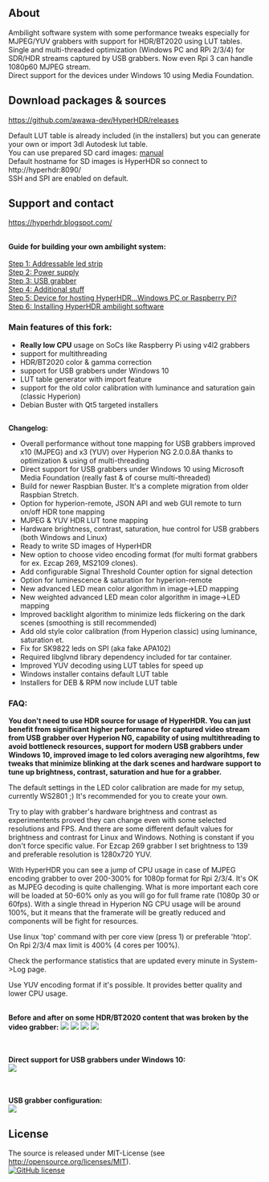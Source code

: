 ## About 

Ambilight software system with some performance tweaks especially for MJPEG/YUV grabbers with support for HDR/BT2020 using LUT tables.<br/>Single and multi-threaded optimization (Windows PC and RPi 2/3/4) for SDR/HDR streams captured by USB grabbers. Now even Rpi 3 can handle 1080p60 MJPEG stream.<br/>Direct support for the devices under Windows 10 using Media Foundation.

## Download packages & sources

https://github.com/awawa-dev/HyperHDR/releases

Default LUT table is already included (in the installers) but you can generate your own or import 3dl Autodesk lut table.<br/>
You can use prepared SD card images: [manual](https://hyperhdr.blogspot.com/2020/11/hyperhdr-prepare-for-building-buying_17.html)<br/>
Default hostname for SD images is HyperHDR so connect to http://hyperhdr:8090/<br/>
SSH and SPI are enabled on default. 

## Support and contact

https://hyperhdr.blogspot.com/

<br/><b>Guide for building your own ambilight system:</b><br/><br/>
<a href="https://hyperhdr.blogspot.com/2020/11/blog-post.html">Step 1: Addressable led strip</a><br/>
<a href="https://hyperhdr.blogspot.com/2020/11/hyperhdr-prepare-for-building-buying.html">Step 2: Power supply</a><br/>
<a href="https://hyperhdr.blogspot.com/2020/11/hyperhdr-prepare-for-building-buying_12.html">Step 3: USB grabber</a><br/>
<a href="https://hyperhdr.blogspot.com/2020/11/hyperhdr-prepare-for-building-buying_13.html">Step 4: Additional stuff</a><br/>
<a href="https://hyperhdr.blogspot.com/2020/11/hyperhdr-prepare-for-building-buying_14.html">Step 5: Device for hosting HyperHDR...Windows PC or Raspberry Pi?</a><br/>
<a href="https://hyperhdr.blogspot.com/2020/11/hyperhdr-prepare-for-building-buying_17.html">Step 6: Installing HyperHDR ambilight software</a><br/>

### Main features of this fork:

* <b>Really low CPU</b> usage on SoCs like Raspberry Pi using v4l2 grabbers
* support for multithreading
* HDR/BT2020 color & gamma correction
* support for USB grabbers under Windows 10
* LUT table generator with import feature
* support for the old color calibration with luminance and saturation gain (classic Hyperion)
* Debian Buster with Qt5 targeted installers

##
<b>Changelog:</b>
- Overall performance without tone mapping for USB grabbers improved x10 (MJPEG) and x3 (YUV) over Hyperion NG 2.0.0.8A thanks to optimization & using of multi-threading
- Direct support for USB grabbers under Windows 10 using Microsoft Media Foundation (really fast & of course multi-threaded)
- Build for newer Raspbian Buster. It's a complete migration from older Raspbian Stretch.
- Option for hyperion-remote, JSON API and web GUI remote to turn on/off HDR tone mapping
- MJPEG & YUV HDR LUT tone mapping
- Hardware brightness, contrast, saturation, hue control for USB grabbers (both Windows and Linux)
- Ready to write SD images of HyperHDR
- New option to choose video encoding format (for multi format grabbers for ex. Ezcap 269, MS2109 clones).
- Add configurable Signal Threshold Counter option for signal detection
- Option for luminescence & saturation for hyperion-remote
- New advanced LED mean color algorithm in image->LED mapping
- New weighted advanced LED mean color algorithm in image->LED mapping
- Improved backlight algorithm to minimize leds flickering on the dark scenes (smoothing is still recommended)
- Add old style color calibration (from Hyperion classic) using luminance, saturation et.
- Fix for SK9822 leds on SPI (aka fake APA102)
- Required libglvnd library dependency included for tar container.
- Improved YUV decoding using LUT tables for speed up
- Windows installer contains default LUT table
- Installers for DEB & RPM now include LUT table 

### FAQ:

<b>You don't need to use HDR source for usage of HyperHDR. You can just benefit from significant higher performance for captured video stream from USB grabber over Hyperion NG,  capability of using multithreading to avoid bottleneck resources, support for modern USB grabbers under Windows 10, improved image to led colors averaging new algorihtms, few tweaks that minimize blinking at the dark scenes and hardware support to tune up brightness, contrast, saturation and hue for a grabber.</b>

The default settings in the LED color calibration are made for my setup, currently WS2801 ;) It's recommended for you to create your own.

Try to play with grabber's hardware brightness and contrast as experimentents proved they can change even with some selected resolutions and FPS. And there are some different default values for brightness and contrast for Linux and Windows. Nothing is constant if you don't force specific value. For Ezcap 269 grabber I set brightness to 139 and preferable resolution is 1280x720 YUV.

With HyperHDR you can see a jump of CPU usage in case of MJPEG encoding grabber to over 200-300% for 1080p format for Rpi 2/3/4.
It's OK as MJPEG decoding is quite challenging. What is more important each core will be loaded at 50-60% only as you will go for full frame rate (1080p 30 or 60fps).
With a single thread in Hyperion NG CPU usage will be around 100%, but it means that the framerate will be greatly reduced and components will be fight for resources.

Use linux 'top' command with per core view (press 1) or preferable 'htop'. On Rpi 2/3/4 max limit is 400% (4 cores per 100%).

Check the performance statistics that are updated every minute in System->Log page.

Use YUV encoding format if it's possible. It provides better quality and lower CPU usage.

<br/><b>Before and after on some HDR/BT2020 content that was broken by the video grabber:</b>
<img src='https://i.postimg.cc/VsbZrGBx/cfinal.jpg'/>
<img src='https://i.postimg.cc/sXbnH7yH/afinal.jpg'/>
<img src='https://i.postimg.cc/zDnSY9kG/dfinal.jpg'/>
<img src='https://i.postimg.cc/nr73yrhF/bfinal.jpg'/>

<br/><br/><b>Direct support for USB grabbers under Windows 10:</b><br/>
<img src='https://i.postimg.cc/DfwF9bsj/win10.jpg'/>

<br/><br/><b>USB grabber configuration:</b><br/>
<img src='https://i.postimg.cc/44Jnnqgd/interface.png'/>

## License
The source is released under MIT-License (see http://opensource.org/licenses/MIT).<br>
[![GitHub license](https://img.shields.io/badge/License-MIT-yellow.svg)](https://raw.githubusercontent.com/hyperion-project/hyperion.ng/master/LICENSE)
